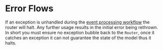 # Error Flows

If an exception is unhandled during the [event processing workflow](./complete-event-workflow.md) the router will halt.
Any further usage results in the initial error being rethrown.
In short you must ensure no exception bubble back to the `Router`, once it catches an exception it can not guarantee the state of the model thus it halts.

